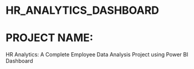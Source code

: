 # HR_ANALYTICS_DASHBOARD
# PROJECT NAME:
 HR Analytics: A Complete Employee Data Analysis Project using Power BI Dashboard

